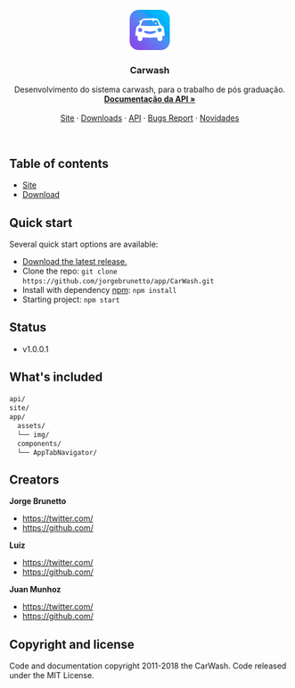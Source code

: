<p align="center">
  <a href="#">
    <img src="https://github.com/jorgebrunetto/CarWash/blob/master/site/img/logo.png" alt="Carwash Logo" width=72 height=72>
  </a>

  <h3 align="center">Carwash</h3>

  <p align="center">
    Desenvolvimento do sistema carwash, para o trabalho de pós graduação.
    <br>
    <a href="#"><strong>Documentação da API »</strong></a>
    <br>
    <br>
    <a href="#">Site</a>
    ·
    <a href="#">Downloads</a>
    ·
    <a href="/tree/master/api/documentação">API</a>
    ·
    <a href="#">Bugs Report</a>
    ·
    <a href="#">Novidades</a>
  </p>
</p>

<br>

## Table of contents

- [Site](#quick-start)
- [Download](#quick-start)

## Quick start

Several quick start options are available:

- [Download the latest release.](https://github.com/twbs/bootstrap/archive/v4.1.3.zip)
- Clone the repo: `git clone https://github.com/jorgebrunetto/app/CarWash.git`
- Install with dependency [npm](https://www.npmjs.com/): `npm install`
- Starting project: `npm start`

## Status

- v1.0.0.1

## What's included

```
api/
site/
app/
  assets/
  └── img/
  components/
  └── AppTabNavigator/

```

## Creators

**Jorge Brunetto**

- <https://twitter.com/>
- <https://github.com/>

**Luiz**

- <https://twitter.com/>
- <https://github.com/>


**Juan Munhoz**

- <https://twitter.com/>
- <https://github.com/>


## Copyright and license

Code and documentation copyright 2011-2018 the CarWash. Code released under the MIT License.
